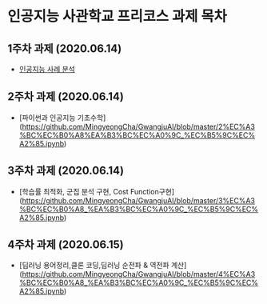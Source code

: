 # 인공지능 사관학교 프리코스 과제 목차

## 1주차 과제 (2020.06.14)
  - [인공지능 사례 분석](https://github.com/MingyeongCha/GwangjuAI/blob/master/1%EC%A3%BC%EC%B0%A8_%EA%B3%BC%EC%A0%9C_%EC%B5%9C%EC%A2%85.ipynb)
## 2주차 과제 (2020.06.14)
  - [파이썬과 인공지능 기초수학] (https://github.com/MingyeongCha/GwangjuAI/blob/master/2%EC%A3%BC%EC%B0%A8%EA%B3%BC%EC%A0%9C_%EC%B5%9C%EC%A2%85.ipynb)
## 3주차 과제 (2020.06.14)
  - [학습률 최적화, 군집 분석 구현, Cost Function구현] (https://github.com/MingyeongCha/GwangjuAI/blob/master/3%EC%A3%BC%EC%B0%A8_%EA%B3%BC%EC%A0%9C_%EC%B5%9C%EC%A2%85.ipynb)
## 4주차 과제 (2020.06.15)
  - [딥러닝 용어정리,클론 코딩,딥러닝 순전파 & 역전파 계산] (https://github.com/MingyeongCha/GwangjuAI/blob/master/4%EC%A3%BC%EC%B0%A8_%EA%B3%BC%EC%A0%9C_%EC%B5%9C%EC%A2%85.ipynb)
